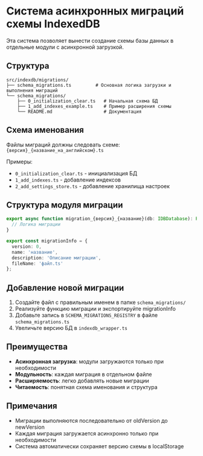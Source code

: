 # Система асинхронных миграций схемы IndexedDB

Эта система позволяет вынести создание схемы базы данных в отдельные модули с асинхронной загрузкой.

## Структура

```
src/indexdb/migrations/
├── schema_migrations.ts         # Основная логика загрузки и выполнения миграций
└── schema_migrations/
    ├── 0_initialization_clear.ts   # Начальная схема БД
    ├── 1_add_indexes_example.ts    # Пример расширения схемы
    └── README.md                   # Документация
```

## Схема именования

Файлы миграций должны следовать схеме: `{версия}_{название_на_английском}.ts`

Примеры:
- `0_initialization_clear.ts` - инициализация БД
- `1_add_indexes.ts` - добавление индексов
- `2_add_settings_store.ts` - добавление хранилища настроек

## Структура модуля миграции

```typescript
export async function migration_{версия}_{название}(db: IDBDatabase): Promise<void> {
  // Логика миграции
}

export const migrationInfo = {
  version: 0,
  name: 'название',
  description: 'Описание миграции',
  fileName: 'файл.ts'
};
```

## Добавление новой миграции

1. Создайте файл с правильным именем в папке `schema_migrations/`
2. Реализуйте функцию миграции и экспортируйте migrationInfo
3. Добавьте запись в `SCHEMA_MIGRATIONS_REGISTRY` в файле `schema_migrations.ts`
4. Увеличьте версию БД в `indexdb_wrapper.ts`

## Преимущества

- **Асинхронная загрузка**: модули загружаются только при необходимости
- **Модульность**: каждая миграция в отдельном файле
- **Расширяемость**: легко добавлять новые миграции
- **Читаемость**: понятная схема именования и структура

## Примечания

- Миграции выполняются последовательно от oldVersion до newVersion
- Каждая миграция загружается асинхронно только при необходимости
- Система автоматически сохраняет версию схемы в localStorage
